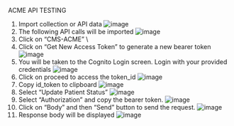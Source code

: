  ACME API TESTING
 1. Import collection or API data
   ![image](https://user-images.githubusercontent.com/110382909/184006628-dc6f22ee-5cd4-4c4e-842c-f9b60a5ae772.png)
2.	The following API calls will be imported 
![image](https://user-images.githubusercontent.com/110382909/184008018-ac5dde30-a556-4988-afac-672016caa344.png)
3.	Click on “CMS-ACME” \
4.	Click on “Get New Access Token” to generate a new bearer token
![image](https://user-images.githubusercontent.com/110382909/184008483-025c92b9-3c51-49cb-984b-719b7730a52f.png)
5.	You will be taken to the Cognito Login screen. Login with your provided credentials
![image](https://user-images.githubusercontent.com/110382909/184008646-92b6cf17-2b64-4e69-9670-818e176123c4.png)
6.	Click on proceed to access the token_id
![image](https://user-images.githubusercontent.com/110382909/184008809-1866d7a3-d279-4fda-8411-53a6fe63dd55.png)
7.	Copy id_token to clipboard
![image](https://user-images.githubusercontent.com/110382909/184008934-e08f59b9-e752-4e4f-abc8-5d230dd95414.png)
8.	Select “Update Patient Status”
![image](https://user-images.githubusercontent.com/110382909/184009040-553f8273-315a-4e80-ac7f-3dc89666630a.png)
9.	Select “Authorization” and copy the bearer token.
![image](https://user-images.githubusercontent.com/110382909/184009177-d70401bc-a01c-43b2-b2a2-9c9ef2d1ceb0.png)
10.	Click on “Body” and then “Send” button to send the request.
![image](https://user-images.githubusercontent.com/110382909/184009397-fb0f6e8a-102d-4a06-8119-82f4125d4581.png)
11.	Response body will be displayed
![image](https://user-images.githubusercontent.com/110382909/184009513-5ca57942-3557-4683-8372-3cd8537424de.png)
